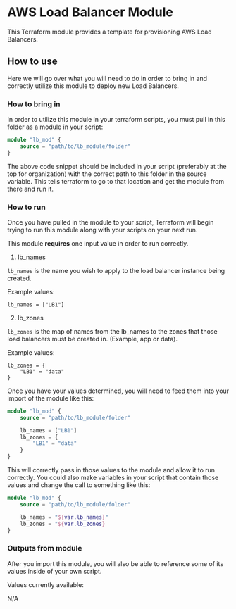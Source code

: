# AWS Load Balancer Module

This Terraform module provides a template for provisioning AWS Load Balancers.

## How to use

Here we will go over what you will need to do in order to bring in and correctly utilize this module to deploy new Load Balancers.

### How to bring in

In order to utilize this module in your terraform scripts, you must pull in this folder as a module in your script:

```terraform
module "lb_mod" {
    source = "path/to/lb_module/folder"
}
```

The above code snippet should be included in your script (preferably at the top for organization) with the correct path to this folder in the source variable. This tells terraform to go to that location and get the module from there and run it.

### How to run

Once you have pulled in the module to your script, Terraform will begin trying to run this module along with your scripts on your next run.

This module **requires** one input value in order to run correctly.

1. lb_names

`lb_names` is the name you wish to apply to the load balancer instance being created.

Example values:

```
lb_names = ["LB1"]
```

2. lb_zones

`lb_zones` is the map of names from the lb_names to the zones that those load balancers must be created in. (Example, app or data).

Example values:

```
lb_zones = {
    "LB1" = "data"
}
```

Once you have your values determined, you will need to feed them into your import of the module like this:

```terraform
module "lb_mod" {
    source = "path/to/lb_module/folder"

    lb_names = ["LB1"]
    lb_zones = {
        "LB1" = "data"
    }
}
```

This will correctly pass in those values to the module and allow it to run correctly. You could also make variables in your script that contain those values and change the call to something like this:

```terraform
module "lb_mod" {
    source = "path/to/lb_module/folder"

    lb_names = "${var.lb_names}"
    lb_zones = "${var.lb_zones}
}
```

### Outputs from module

After you import this module, you will also be able to reference some of its values inside of your own script.

Values currently available:

N/A